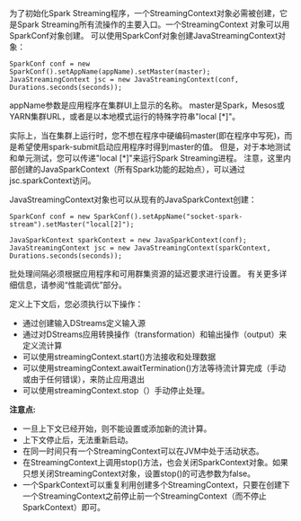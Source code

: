 为了初始化Spark Streaming程序，一个StreamingContext对象必需被创建，它是Spark Streaming所有流操作的主要入口。一个StreamingContext 对象可以用SparkConf对象创建。
可以使用SparkConf对象创建JavaStreamingContext对象：
```
SparkConf conf = new SparkConf().setAppName(appName).setMaster(master);
JavaStreamingContext jsc = new JavaStreamingContext(conf, Durations.seconds(seconds));
```

appName参数是应用程序在集群UI上显示的名称。 master是Spark，Mesos或YARN集群URL，或者是以本地模式运行的特殊字符串"local [*]"。

实际上，当在集群上运行时，您不想在程序中硬编码master(即在程序中写死)，而是希望使用spark-submit启动应用程序时得到master的值。 但是，对于本地测试和单元测试，您可以传递"local [*]"来运行Spark Streaming进程。 注意，这里内部创建的JavaSparkContext（所有Spark功能的起始点），可以通过jsc.sparkContext访问。

JavaStreamingContext对象也可以从现有的JavaSparkContext创建：
```
SparkConf conf = new SparkConf().setAppName("socket-spark-stream").setMaster("local[2]");

JavaSparkContext sparkContext = new JavaSparkContext(conf);
JavaStreamingContext jsc = new JavaStreamingContext(sparkContext, Durations.seconds(seconds));
```

批处理间隔必须根据应用程序和可用群集资源的延迟要求进行设置。 有关更多详细信息，请参阅“性能调优”部分。


定义上下文后，您必须执行以下操作：
- 通过创建输入DStreams定义输入源
- 通过对DStreams应用转换操作（transformation）和输出操作（output）来定义流计算
- 可以使用streamingContext.start()方法接收和处理数据
- 可以使用streamingContext.awaitTermination()方法等待流计算完成（手动或由于任何错误），来防止应用退出
- 可以使用streamingContext.stop（）手动停止处理。

**注意点:**

- 一旦上下文已经开始，则不能设置或添加新的流计算。
- 上下文停止后，无法重新启动。
- 在同一时间只有一个StreamingContext可以在JVM中处于活动状态。
- 在StreamingContext上调用stop()方法，也会关闭SparkContext对象。如果只想关闭StreamingContext对象，设置stop()的可选参数为false。
- 一个SparkContext可以重复利用创建多个StreamingContext，只要在创建下一个StreamingContext之前停止前一个StreamingContext（而不停止SparkContext）即可。

